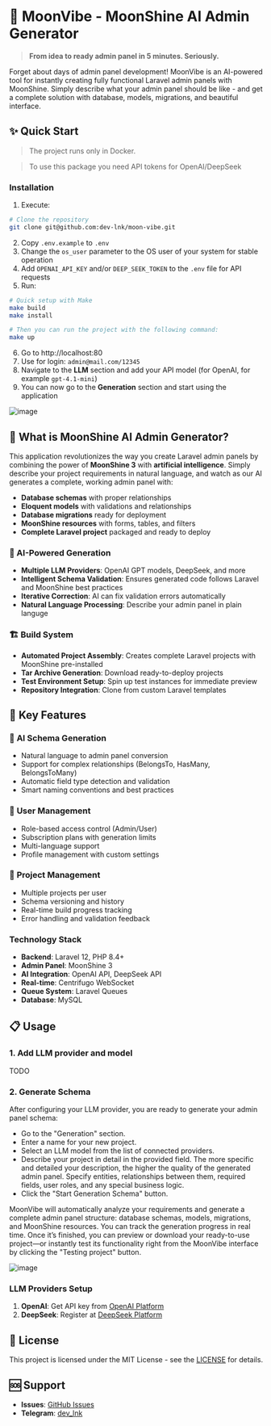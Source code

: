 # 🚀 MoonVibe - MoonShine AI Admin Generator

> **From idea to ready admin panel in 5 minutes. Seriously.**

Forget about days of admin panel development! MoonVibe is an AI-powered tool for instantly creating fully functional Laravel admin panels with MoonShine. Simply describe what your admin panel should be like - and get a complete solution with database, models, migrations, and beautiful interface.

## ✨ Quick Start

> The project runs only in Docker.

> To use this package you need API tokens for OpenAI/DeepSeek

### Installation
1. Execute:
```bash
# Clone the repository
git clone git@github.com:dev-lnk/moon-vibe.git
```
2. Copy `.env.example` to `.env`
3. Change the `os_user` parameter to the OS user of your system for stable operation
4. Add `OPENAI_API_KEY` and/or `DEEP_SEEK_TOKEN` to the `.env` file for API requests
5. Run:
```bash
# Quick setup with Make
make build
make install

# Then you can run the project with the following command:
make up
```
6. Go to http://localhost:80
7. Use for login: `admin@mail.com/12345`
8. Navigate to the **LLM** section and add your API model (for OpenAI, for example `gpt-4.1-mini`)
9. You can now go to the **Generation** section and start using the application

![image](https://github.com/user-attachments/assets/0e1035bb-bf6f-4a09-9ff3-d1bcef55a02e)

## 🎯 What is MoonShine AI Admin Generator?

This application revolutionizes the way you create Laravel admin panels by combining the power of **MoonShine 3** with **artificial intelligence**. Simply describe your project requirements in natural language, and watch as our AI generates a complete, working admin panel with:

- **Database schemas** with proper relationships
- **Eloquent models** with validations and relationships
- **Database migrations** ready for deployment
- **MoonShine resources** with forms, tables, and filters
- **Complete Laravel project** packaged and ready to deploy


### 🤖 AI-Powered Generation

- **Multiple LLM Providers**: OpenAI GPT models, DeepSeek, and more
- **Intelligent Schema Validation**: Ensures generated code follows Laravel and MoonShine best practices
- **Iterative Correction**: AI can fix validation errors automatically
- **Natural Language Processing**: Describe your admin panel in plain languge


### 🏗️ Build System

- **Automated Project Assembly**: Creates complete Laravel projects with MoonShine pre-installed
- **Tar Archive Generation**: Download ready-to-deploy projects
- **Test Environment Setup**: Spin up test instances for immediate preview
- **Repository Integration**: Clone from custom Laravel templates


## 🌟 Key Features

### 🎨 **AI Schema Generation**

- Natural language to admin panel conversion
- Support for complex relationships (BelongsTo, HasMany, BelongsToMany)
- Automatic field type detection and validation
- Smart naming conventions and best practices


### 👥 **User Management**

- Role-based access control (Admin/User)
- Subscription plans with generation limits
- Multi-language support
- Profile management with custom settings


### 🔧 **Project Management**

- Multiple projects per user
- Schema versioning and history
- Real-time build progress tracking
- Error handling and validation feedback


### **Technology Stack**
- **Backend**: Laravel 12, PHP 8.4+
- **Admin Panel**: MoonShine 3
- **AI Integration**: OpenAI API, DeepSeek API
- **Real-time**: Centrifugo WebSocket
- **Queue System**: Laravel Queues
- **Database**: MySQL

## 📋 Usage

### 1. **Add LLM provider and model**
TODO

### 2. **Generate Schema**
After configuring your LLM provider, you are ready to generate your admin panel schema:
- Go to the "Generation" section.
- Enter a name for your new project.
- Select an LLM model from the list of connected providers.
- Describe your project in detail in the provided field. The more specific and detailed your description, the higher the quality of the generated admin panel. Specify entities, relationships between them, required fields, user roles, and any special business logic.
- Click the "Start Generation Schema" button.

MoonVibe will automatically analyze your requirements and generate a complete admin panel structure: database schemas, models, migrations, and MoonShine resources. You can track the generation progress in real time. Once it’s finished, you can preview or download your ready-to-use project—or instantly test its functionality right from the MoonVibe interface by clicking the "Testing project" button.

![image](https://github.com/user-attachments/assets/c04fd80a-e29f-45a6-8b2d-171e94902956)

### **LLM Providers Setup**

1. **OpenAI**: Get API key from [OpenAI Platform](https://platform.openai.com)
2. **DeepSeek**: Register at [DeepSeek Platform](https://platform.deepseek.com)

## 📄 License

This project is licensed under the MIT License - see the [LICENSE](https://choosealicense.com/licenses/mit) for details.

## 🆘 Support

- **Issues**: [GitHub Issues](https://github.com/moonshine-software/moon-vibe/issues)
- **Telegram**: [dev_lnk](https://t.me/dev_lnk)
